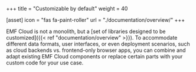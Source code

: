 +++
title = "Customizable by default"
weight = 40

[asset]
  icon = "fas fa-paint-roller"
  url = "./documentation/overview/"
+++

EMF Cloud is not a monolith, but a [set of libraries designed to be customized]({{< ref "documentation/overview" >}}). To accommodate different data formats, user interfaces, or even deployment scenarios, such as cloud backends vs. frontend-only browser apps, you can combine and adapt existing EMF Cloud components or replace certain parts with your custom code for your use case.
